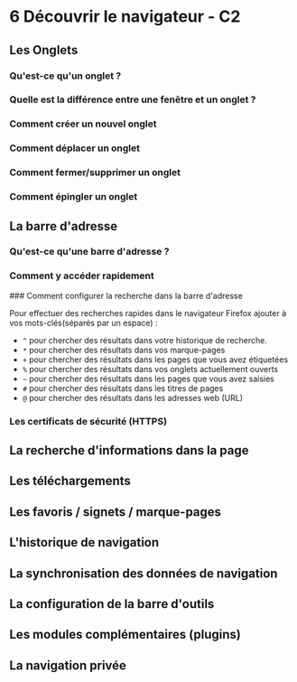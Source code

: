 # 6 Découvrir le navigateur - C2


## Les Onglets

###  Qu'est-ce qu'un onglet ?


### Quelle est la différence entre une fenêtre et un onglet ?
### Comment créer un nouvel onglet 
### Comment déplacer un onglet
### Comment fermer/supprimer un onglet 
### Comment épingler un onglet


## La barre d'adresse

### Qu'est-ce qu'une barre d'adresse ?
### Comment y accéder rapidement
### Comment configurer la recherche dans la barre d'adresse 

Pour effectuer des recherches rapides dans le navigateur Firefox ajouter à vos mots-clés(séparés par un espace) : 

* `^` pour chercher des résultats dans votre historique de recherche.
* `*` pour chercher des résultats dans vos marque-pages
* `+` pour chercher des résultats dans les pages que vous avez étiquetées
* `%` pour chercher des résultats dans vos onglets actuellement ouverts
* `~` pour chercher des résultats dans les pages que vous avez saisies
* `#` pour chercher des résultats dans les titres de pages
* `@` pour chercher des résultats dans les adresses web (URL)

### Les certificats de sécurité (HTTPS)



## La recherche d'informations dans la page
## Les téléchargements
## Les favoris / signets / marque-pages
## L'historique de navigation
## La synchronisation des données de navigation
## La configuration de la barre d'outils
## Les modules complémentaires (plugins)
## La navigation privée

